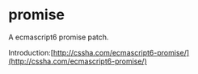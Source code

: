 promise
=======

A ecmascript6 promise patch.


Introduction:[http://cssha.com/ecmascript6-promise/](http://cssha.com/ecmascript6-promise/)